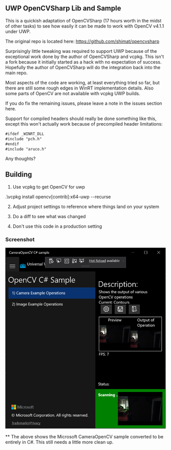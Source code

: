 ## UWP OpenCVSharp Lib and Sample

This is a quickish adaptation of OpenCVSharp (17 hours worth in the midst of other tasks) to see how easily it can be made to work with OpenCV v4.1.1 under UWP.

The original repo is located here: https://github.com/shimat/opencvsharp

Surprisingly little tweaking was required to support UWP because of the exceptional work done by the author of OpenCVSharp and vcpkg.  This isn't a fork because it initially started as a hack with no expectation of success.  Hopefully the author of OpenCVSharp will do the integration back into the main repo.

Most aspects of the code are working, at least everything tried so far, but there are still some rough edges in WinRT implementation details.  Also some parts of OpenCV are not available with vcpkg UWP builds.

If you do fix the remaining issues, please leave a note in the issues section here.

Support for compiled headers should really be done something like this, except this won't actually work because of precompiled header limitations:

```
#ifdef _WINRT_DLL
#include "pch.h"
#endif
#include "aruco.h"
```

Any thoughts?

## Building

1. Use vcpkg to get OpenCV for uwp

.\vcpkg install opencv[contrib]:x64-uwp --recurse

2. Adjust project settings to reference where things land on your system

3. Do a diff to see what was changed

4. Don't use this code in a production setting

### Screenshot
![Screenshot](https://github.com/Noemata/OCVSharpTest/raw/master/Screenshot.png)

** The above shows the Microsoft CameraOpenCV sample converted to be entirely in C#.  This still needs a little more clean up.

